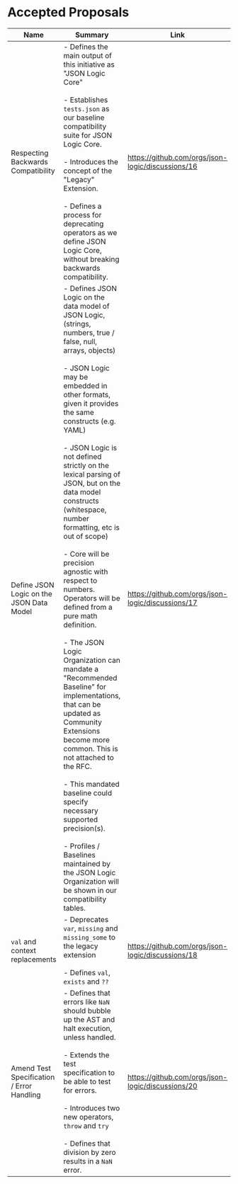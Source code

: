 # Accepted Proposals

Name | Summary | Link | Tests | Phase
-- | -- | -- | -- | --
Respecting Backwards Compatibility | - Defines the main output of this initiative as "JSON Logic Core" <br/><br/> - Establishes `tests.json` as our baseline compatibility suite for JSON Logic Core. <br/><br/> - Introduces the concept of the "Legacy" Extension. <br/><br/> - Defines a process for deprecating operators as we define JSON Logic Core, without breaking backwards compatibility. | https://github.com/orgs/json-logic/discussions/16 | [base.json](https://github.com/json-logic/.github/blob/main/tests/base.json) | 3
Define JSON Logic on the JSON Data Model | - Defines JSON Logic on the data model of JSON Logic, (strings, numbers, true / false, null, arrays, objects) <br/><br/> - JSON Logic may be embedded in other formats, given it provides the same constructs (e.g. YAML) <br/> <br/> - JSON Logic is not defined strictly on the lexical parsing of JSON, but on the data model constructs (whitespace, number formatting, etc is out of scope) <br/><br/> - Core will be precision agnostic with respect to numbers. Operators will be defined from a pure math definition. <br/><br/> - The JSON Logic Organization can mandate a "Recommended Baseline" for implementations, that can be updated as Community Extensions become more common. This is not attached to the RFC. <br/><br/> - This mandated baseline could specify necessary supported precision(s). <br/><br/> - Profiles / Baselines maintained by the JSON Logic Organization will be shown in our compatibility tables.  | https://github.com/orgs/json-logic/discussions/17 | N/A | 3
`val` and context replacements | - Deprecates `var`, `missing` and `missing_some` to the legacy extension <br/> <br/> - Defines `val`, `exists` and `??` | https://github.com/orgs/json-logic/discussions/18 | [`val.json`](tests/val.json), [`exists.json`](tests/exists.json), [`coalesce.json`](tests/coalesce.json) | 1
 Amend Test Specification / Error Handling | - Defines that errors like `NaN` should bubble up the AST and halt execution, unless handled. <br/><br/> - Extends the test specification to be able to test for errors. <br/><br/> - Introduces two new operators, `throw` and `try` <br/><br/> - Defines that division by zero results in a `NaN` error. | https://github.com/orgs/json-logic/discussions/20 | [`throw.json`](tests/throw.json), [`try.json`](tests/try.json) | 1
